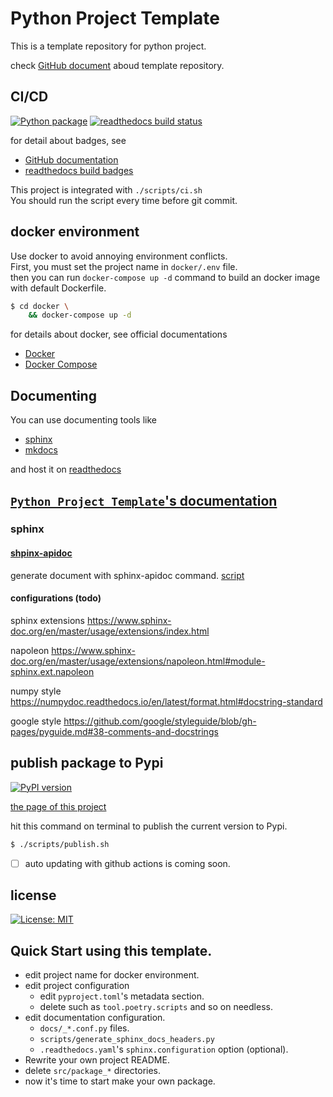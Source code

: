 # Python Project Template

This is a template repository for python project.

check [GitHub document](https://docs.github.com/en/repositories/creating-and-managing-repositories/creating-a-template-repository) aboud template repository.


## CI/CD
[![Python package](https://github.com/kagemeka/python-project-template/actions/workflows/python-package.yml/badge.svg)](https://github.com/kagemeka/python-project-template/actions/workflows/python-package.yml)
[![readthedocs build status](https://readthedocs.org/projects/python-project-templates/badge/?version=latest)](https://python-project-templates.readthedocs.io/en/latest/?badge=latest)

for detail about badges, see
- [GitHub documentation](https://docs.github.com/en/actions/monitoring-and-troubleshooting-workflows/adding-a-workflow-status-badge)
- [readthedocs build badges](https://docs.readthedocs.io/en/stable/badges.html)

This project is integrated with `./scripts/ci.sh`\
You should run the script every time before git commit.


## docker environment
Use docker to avoid annoying environment conflicts. \
First, you must set the project name in `docker/.env` file. \
then you can run `docker-compose up -d` command
to build an docker image with default Dockerfile.
```bash
$ cd docker \
    && docker-compose up -d
```
for details about docker, see official documentations
- [Docker](https://docs.docker.com/)
- [Docker Compose](https://docs.docker.com/compose/)


## Documenting
You can use documenting tools like
- [sphinx](https://www.sphinx-doc.org/en/master/)
- [mkdocs](https://www.mkdocs.org/)

and host it on [readthedocs](https://docs.readthedocs.io/)

[`Python Project Template`'s documentation](https://python-project-templates.readthedocs.io/)
---

### sphinx
#### [shpinx-apidoc](https://www.sphinx-doc.org/en/master/man/sphinx-apidoc.html)
generate document with sphinx-apidoc command.
[script](scripts/generate_sphinx_docs.sh)


#### configurations (todo)
sphinx extensions
https://www.sphinx-doc.org/en/master/usage/extensions/index.html

napoleon
https://www.sphinx-doc.org/en/master/usage/extensions/napoleon.html#module-sphinx.ext.napoleon


numpy style
https://numpydoc.readthedocs.io/en/latest/format.html#docstring-standard

google style
https://github.com/google/styleguide/blob/gh-pages/pyguide.md#38-comments-and-docstrings


## publish package to Pypi
[![PyPI version](https://badge.fury.io/py/python-project-templates.svg)](https://badge.fury.io/py/python-project-templates)

[the page of this project](https://pypi.org/project/python-project-templates/)

hit this command on terminal to publish the current version to Pypi.
```bash
$ ./scripts/publish.sh
```
- [ ] auto updating with github actions is coming soon.


## license
[![License: MIT](https://img.shields.io/badge/License-MIT-yellow.svg)](https://opensource.org/licenses/MIT)


## Quick Start using this template.
- edit project name for docker environment.
- edit project configuration
  - edit `pyproject.toml`'s metadata section.
  - delete such as `tool.poetry.scripts` and so on needless.
- edit documentation configuration.
  - `docs/_*.conf.py` files.
  - `scripts/generate_sphinx_docs_headers.py`
  - `.readthedocs.yaml`'s `sphinx.configuration` option (optional).
- Rewrite your own project README.
- delete `src/package_*` directories.
- now it's time to start make your own package.